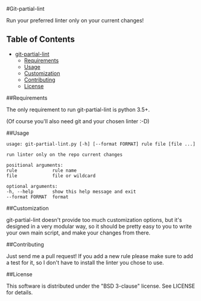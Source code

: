 #Git-partial-lint

Run your preferred linter only on your current changes!

## Table of Contents

- [git-partial-lint](#)
  - [Requirements](#requirements)
  - [Usage](#usage)
  - [Customization](#customization)
  - [Contributing](#contributing)
  - [License](#license)

<a name="requirements"></a>
##Requirements

The only requirement to run git-partial-lint is python 3.5+.

(Of course you'll also need git and your chosen linter :-D)

<a name="usage"></a>
##Usage

```
usage: git-partial-lint.py [-h] [--format FORMAT] rule file [file ...]

run linter only on the repo current changes

positional arguments:
rule             rule name
file             file or wildcard

optional arguments:
-h, --help       show this help message and exit
--format FORMAT  format
```
<a name="customization"></a>
##Customization

git-partial-lint doesn't provide too much customization options, but it's
designed in a very modular way, so it should be pretty easy to you to write
your own main script, and make your changes from there.

<a name="contributing"></a>
##Contributing

Just send me a pull request! If you add a new rule please make sure to add
a test for it, so I don't have to install the linter you chose to use.

<a name="license"></a>
##License

This software is distributed under the "BSD 3-clause" license. See LICENSE for details.
